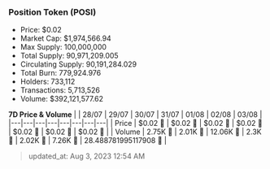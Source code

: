 
  ### Position Token (POSI)
  - Price: $0.02
  - Market Cap: $1,974,566.94
  - Max Supply: 100,000,000
  - Total Supply: 90,971,209.005
  - Circulating Supply: 90,191,284.029
  - Total Burn: 779,924.976
  - Holders: 733,112
  - Transactions: 5,713,526
  - Volume: $392,121,577.62

  **7D Price & Volume**
  | | 28&#x2F;07 | 29&#x2F;07 | 30&#x2F;07 | 31&#x2F;07 | 01&#x2F;08 | 02&#x2F;08 | 03&#x2F;08 |
  |---|---|---|---|---|---|---|---|
  | Price | $0.02 🔻 | $0.02 🔻 | $0.02 🔻 | $0.02 🔻 | $0.02 🔻 | $0.02 🚀 | $0.02 🔻 |
  | Volume | 2.75K 🔻 | 2.01K 🔻 | 12.06K 🚀 | 2.3K 🔻 | 2.02K 🔻 | 7.26K 🚀 | 28.488781995117908 🔻 |

  > updated_at: Aug 3, 2023 12:54 AM
